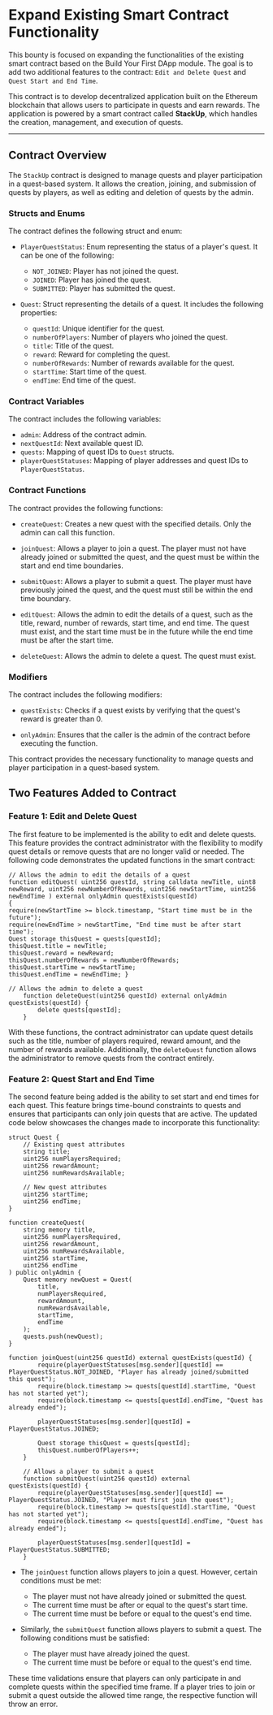 # Expand Existing Smart Contract Functionality

This bounty is focused on expanding the functionalities of the existing smart contract based on the Build Your First DApp module. The goal is to add two additional features to the contract: `Edit and Delete Quest` and `Quest Start and End Time`.

This contract is to develop decentralized application built on the Ethereum blockchain that allows users to participate in quests and earn rewards. The application is powered by a smart contract called **StackUp**, which handles the creation, management, and execution of quests.

_____________________________________________________________________________

## Contract Overview

The `StackUp` contract is designed to manage quests and player participation in a quest-based system. It allows the creation, joining, and submission of quests by players, as well as editing and deletion of quests by the admin.

### Structs and Enums

The contract defines the following struct and enum:

-   `PlayerQuestStatus`: Enum representing the status of a player's quest. It can be one of the following:
    
    -   `NOT_JOINED`: Player has not joined the quest.
    -   `JOINED`: Player has joined the quest.
    -   `SUBMITTED`: Player has submitted the quest.
-   `Quest`: Struct representing the details of a quest. It includes the following properties:
    
    -   `questId`: Unique identifier for the quest.
    -   `numberOfPlayers`: Number of players who joined the quest.
    -   `title`: Title of the quest.
    -   `reward`: Reward for completing the quest.
    -   `numberOfRewards`: Number of rewards available for the quest.
    -   `startTime`: Start time of the quest.
    -   `endTime`: End time of the quest.

### Contract Variables

The contract includes the following variables:

-   `admin`: Address of the contract admin.
-   `nextQuestId`: Next available quest ID.
-   `quests`: Mapping of quest IDs to `Quest` structs.
-   `playerQuestStatuses`: Mapping of player addresses and quest IDs to `PlayerQuestStatus`.

### Contract Functions

The contract provides the following functions:

-   `createQuest`: Creates a new quest with the specified details. Only the admin can call this function.
    
-   `joinQuest`: Allows a player to join a quest. The player must not have already joined or submitted the quest, and the quest must be within the start and end time boundaries.
    
-   `submitQuest`: Allows a player to submit a quest. The player must have previously joined the quest, and the quest must still be within the end time boundary.
    
-   `editQuest`: Allows the admin to edit the details of a quest, such as the title, reward, number of rewards, start time, and end time. The quest must exist, and the start time must be in the future while the end time must be after the start time.
    
-   `deleteQuest`: Allows the admin to delete a quest. The quest must exist.
    

### Modifiers

The contract includes the following modifiers:

-   `questExists`: Checks if a quest exists by verifying that the quest's reward is greater than 0.
    
-   `onlyAdmin`: Ensures that the caller is the admin of the contract before executing the function.
    

This contract provides the necessary functionality to manage quests and player participation in a quest-based system.

## Two Features Added to Contract
### Feature 1: Edit and Delete Quest

The first feature to be implemented is the ability to edit and delete quests. This feature provides the contract administrator with the flexibility to modify quest details or remove quests that are no longer valid or needed. The following code demonstrates the updated functions in the smart contract:

```
// Allows the admin to edit the details of a quest
function editQuest( uint256 questId, string calldata newTitle, uint8 newReward, uint256 newNumberOfRewards, uint256 newStartTime, uint256 newEndTime ) external onlyAdmin questExists(questId) 
{ 
require(newStartTime >= block.timestamp, "Start time must be in the future"); 
require(newEndTime > newStartTime, "End time must be after start time"); 
Quest storage thisQuest = quests[questId]; 
thisQuest.title = newTitle; 
thisQuest.reward = newReward; 
thisQuest.numberOfRewards = newNumberOfRewards; 
thisQuest.startTime = newStartTime; 
thisQuest.endTime = newEndTime; }

// Allows the admin to delete a quest
    function deleteQuest(uint256 questId) external onlyAdmin questExists(questId) {
        delete quests[questId];
    }
```

With these functions, the contract administrator can update quest details such as the title, number of players required, reward amount, and the number of rewards available. Additionally, the `deleteQuest` function allows the administrator to remove quests from the contract entirely.

### Feature 2: Quest Start and End Time
The second feature being added is the ability to set start and end times for each quest. This feature brings time-bound constraints to quests and ensures that participants can only join quests that are active. The updated code below showcases the changes made to incorporate this functionality: 

```
struct Quest {
    // Existing quest attributes
    string title;
    uint256 numPlayersRequired;
    uint256 rewardAmount;
    uint256 numRewardsAvailable;
    
    // New quest attributes
    uint256 startTime;
    uint256 endTime;
}

function createQuest(
    string memory title,
    uint256 numPlayersRequired,
    uint256 rewardAmount,
    uint256 numRewardsAvailable,
    uint256 startTime,
    uint256 endTime
) public onlyAdmin {
    Quest memory newQuest = Quest(
        title,
        numPlayersRequired,
        rewardAmount,
        numRewardsAvailable,
        startTime,
        endTime
    );
    quests.push(newQuest);
}

function joinQuest(uint256 questId) external questExists(questId) {
        require(playerQuestStatuses[msg.sender][questId] == PlayerQuestStatus.NOT_JOINED, "Player has already joined/submitted this quest");
        require(block.timestamp >= quests[questId].startTime, "Quest has not started yet");
        require(block.timestamp <= quests[questId].endTime, "Quest has already ended");

        playerQuestStatuses[msg.sender][questId] = PlayerQuestStatus.JOINED;

        Quest storage thisQuest = quests[questId];
        thisQuest.numberOfPlayers++;
    }

    // Allows a player to submit a quest
    function submitQuest(uint256 questId) external questExists(questId) {
        require(playerQuestStatuses[msg.sender][questId] == PlayerQuestStatus.JOINED, "Player must first join the quest");
        require(block.timestamp >= quests[questId].startTime, "Quest has not started yet");
        require(block.timestamp <= quests[questId].endTime, "Quest has already ended");

        playerQuestStatuses[msg.sender][questId] = PlayerQuestStatus.SUBMITTED;
    }

```
-   The `joinQuest` function allows players to join a quest. However, certain conditions must be met:
    
    -   The player must not have already joined or submitted the quest.
    -   The current time must be after or equal to the quest's start time.
    -   The current time must be before or equal to the quest's end time.
-   Similarly, the `submitQuest` function allows players to submit a quest. The following conditions must be satisfied:
    
    -   The player must have already joined the quest.
    -   The current time must be before or equal to the quest's end time.

These time validations ensure that players can only participate in and complete quests within the specified time frame. If a player tries to join or submit a quest outside the allowed time range, the respective function will throw an error.



